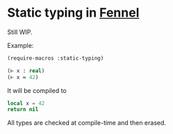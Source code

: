 # Static typing in [Fennel](https://github.com/bakpakin/Fennel)

Still WIP.

Example:

```lisp
(require-macros :static-typing)

(⊢ x : real)
(⊢ x ≔ 42)
```

It will be compiled to

```lua
local x = 42
return nil
```

All types are checked at compile-time and then erased.
